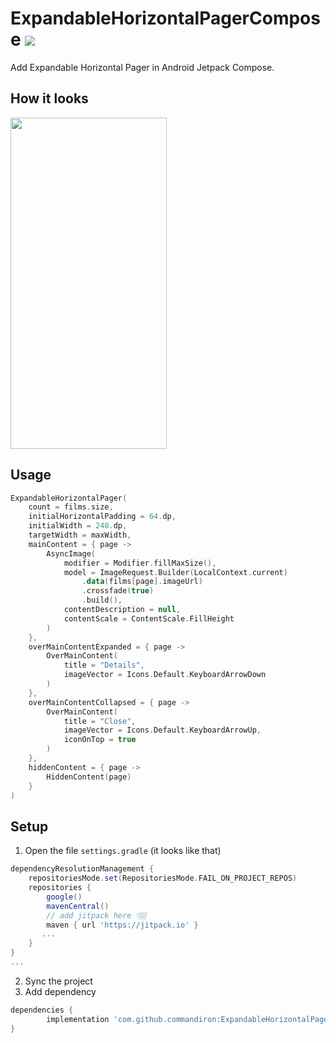 # ExpandableHorizontalPagerCompose  [![](https://jitpack.io/v/commandiron/ExpandableHorizontalPagerCompose.svg)](https://jitpack.io/#commandiron/ExpandableHorizontalPagerCompose)

Add Expandable Horizontal Pager in Android Jetpack Compose.

## How it looks

<img src="art/expandable_horizontal_pager.gif" width="250" height="530">

## Usage

```kotlin
ExpandableHorizontalPager(
    count = films.size,
    initialHorizontalPadding = 64.dp,
    initialWidth = 240.dp,
    targetWidth = maxWidth,
    mainContent = { page ->
        AsyncImage(
            modifier = Modifier.fillMaxSize(),
            model = ImageRequest.Builder(LocalContext.current)
                .data(films[page].imageUrl)
                .crossfade(true)
                .build(),
            contentDescription = null,
            contentScale = ContentScale.FillHeight
        )
    },
    overMainContentExpanded = { page ->
        OverMainContent(
            title = "Details",
            imageVector = Icons.Default.KeyboardArrowDown
        )
    },
    overMainContentCollapsed = { page ->
        OverMainContent(
            title = "Close",
            imageVector = Icons.Default.KeyboardArrowUp,
            iconOnTop = true
        )
    },
    hiddenContent = { page ->
        HiddenContent(page)
    }
)
```


## Setup
1. Open the file `settings.gradle` (it looks like that)
```groovy
dependencyResolutionManagement {
    repositoriesMode.set(RepositoriesMode.FAIL_ON_PROJECT_REPOS)
    repositories {
        google()
        mavenCentral()
        // add jitpack here 👇🏽
        maven { url 'https://jitpack.io' }
       ...
    }
} 
...
```
2. Sync the project
3. Add dependency
```groovy
dependencies {
        implementation 'com.github.commandiron:ExpandableHorizontalPagerCompose:1.0.2'
}
```
